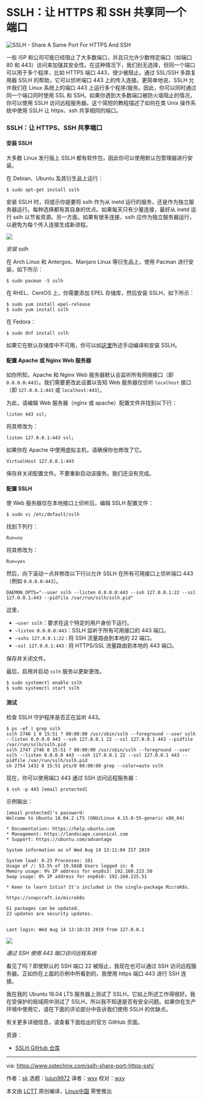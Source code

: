 [#]: collector: (lujun9972)
[#]: translator: (wxy)
[#]: reviewer: (wxy)
[#]: publisher: (wxy)
[#]: url: (https://linux.cn/article-11247-1.html)
[#]: subject: (SSLH – Share A Same Port For HTTPS And SSH)
[#]: via: (https://www.ostechnix.com/sslh-share-port-https-ssh/)
[#]: author: (sk https://www.ostechnix.com/author/sk/)

SSLH：让 HTTPS 和 SSH 共享同一个端口
======

![SSLH - Share A Same Port For HTTPS And SSH][1]

一些 ISP 和公司可能已经阻止了大多数端口，并且只允许少数特定端口（如端口 80 和 443）访问来加强其安全性。在这种情况下，我们别无选择，但同一个端口可以用于多个程序，比如 HTTPS 端口 443，很少被阻止。通过 SSL/SSH 多路复用器 SSLH 的帮助，它可以侦听端口 443 上的传入连接。更简单地说，SSLH 允许我们在 Linux 系统上的端口 443 上运行多个程序/服务。因此，你可以同时通过同一个端口同时使用 SSL 和 SSH。如果你遇到大多数端口被防火墙阻止的情况，你可以使用 SSLH 访问远程服务器。这个简短的教程描述了如何在类 Unix 操作系统中使用 SSLH 让 https、ssh 共享相同的端口。

### SSLH：让 HTTPS、SSH 共享端口

#### 安装 SSLH

大多数 Linux 发行版上 SSLH 都有软件包，因此你可以使用默认包管理器进行安装。

在 Debian、Ubuntu 及其衍生品上运行：

```
$ sudo apt-get install sslh
```

安装 SSLH 时，将提示你是要将 sslh 作为从 inetd 运行的服务，还是作为独立服务器运行。每种选择都有其自身的优点。如果每天只有少量连接，最好从 inetd 运行 sslh 以节省资源。另一方面，如果有很多连接，sslh 应作为独立服务器运行，以避免为每个传入连接生成新进程。

![][2]

*安装 sslh*

在 Arch Linux 和 Antergos、Manjaro Linux 等衍生品上，使用 Pacman 进行安装，如下所示：

```
$ sudo pacman -S sslh
```

在 RHEL、CentOS 上，你需要添加 EPEL 存储库，然后安装 SSLH，如下所示：

```
$ sudo yum install epel-release
$ sudo yum install sslh
```

在 Fedora：

```
$ sudo dnf install sslh
```

如果它在默认存储库中不可用，你可以如[这里][3]所述手动编译和安装 SSLH。

#### 配置 Apache 或 Nginx Web 服务器

如你所知，Apache 和 Nginx Web 服务器默认会监听所有网络接口（即 `0.0.0.0:443`）。我们需要更改此设置以告知 Web 服务器仅侦听 `localhost` 接口（即 `127.0.0.1:443` 或 `localhost:443`）。

为此，请编辑 Web 服务器（nginx 或 apache）配置文件并找到以下行：

```
listen 443 ssl;
```

将其修改为：

```
listen 127.0.0.1:443 ssl;
```

如果你在 Apache 中使用虚拟主机，请确保你也修改了它。

```
VirtualHost 127.0.0.1:443
```

保存并关闭配置文件。不要重新启动该服务。我们还没有完成。

#### 配置 SSLH

使 Web 服务器仅在本地接口上侦听后，编辑 SSLH 配置文件：

```
$ sudo vi /etc/default/sslh
```

找到下列行：

```
Run=no
```

将其修改为：

```
Run=yes
```

然后，向下滚动一点并修改以下行以允许 SSLH 在所有可用接口上侦听端口 443（例如 `0.0.0.0:443`）。

```
DAEMON_OPTS="--user sslh --listen 0.0.0.0:443 --ssh 127.0.0.1:22 --ssl 127.0.0.1:443 --pidfile /var/run/sslh/sslh.pid"
```

这里，

  * `–user sslh`：要求在这个特定的用户身份下运行。
  * `–listen 0.0.0.0:443`：SSLH 监听于所有可用接口的 443 端口。
  * `–sshs 127.0.0.1:22` : 将 SSH 流量路由到本地的 22 端口。
  * `–ssl 127.0.0.1:443` : 将 HTTPS/SSL 流量路由到本地的 443 端口。

保存并关闭文件。

最后，启用并启动 `sslh` 服务以更新更改。

```
$ sudo systemctl enable sslh
$ sudo systemctl start sslh
```

#### 测试

检查 SSLH 守护程序是否正在监听 443。

```
$ ps -ef | grep sslh
sslh 2746 1 0 15:51 ? 00:00:00 /usr/sbin/sslh --foreground --user sslh --listen 0.0.0.0 443 --ssh 127.0.0.1 22 --ssl 127.0.0.1 443 --pidfile /var/run/sslh/sslh.pid
sslh 2747 2746 0 15:51 ? 00:00:00 /usr/sbin/sslh --foreground --user sslh --listen 0.0.0.0 443 --ssh 127.0.0.1 22 --ssl 127.0.0.1 443 --pidfile /var/run/sslh/sslh.pid
sk 2754 1432 0 15:51 pts/0 00:00:00 grep --color=auto sslh
```

现在，你可以使用端口 443 通过 SSH 访问远程服务器：

```
$ ssh -p 443 [email protected]
```

示例输出：

```
[email protected]'s password:
Welcome to Ubuntu 18.04.2 LTS (GNU/Linux 4.15.0-55-generic x86_64)

* Documentation: https://help.ubuntu.com
* Management: https://landscape.canonical.com
* Support: https://ubuntu.com/advantage

System information as of Wed Aug 14 13:11:04 IST 2019

System load: 0.23 Processes: 101
Usage of /: 53.5% of 19.56GB Users logged in: 0
Memory usage: 9% IP address for enp0s3: 192.168.225.50
Swap usage: 0% IP address for enp0s8: 192.168.225.51

* Keen to learn Istio? It's included in the single-package MicroK8s.

https://snapcraft.io/microk8s

61 packages can be updated.
22 updates are security updates.


Last login: Wed Aug 14 13:10:33 2019 from 127.0.0.1
```

![][4]

*通过 SSH 使用 443 端口访问远程系统*

看见了吗？即使默认的 SSH 端口 22 被阻止，我现在也可以通过 SSH 访问远程服务器。正如你在上面的示例中所看到的，我使用 https 端口 443 进行 SSH 连接。

我在我的 Ubuntu 18.04 LTS 服务器上测试了 SSLH，它如上所述工作得很好。我在受保护的局域网中测试了 SSLH，所以我不知道是否有安全问题。如果你在生产环境中使用它，请在下面的评论部分中告诉我们使用 SSLH 的优缺点。

有关更多详细信息，请查看下面给出的官方 GitHub 页面。

资源：

* [SSLH GitHub 仓库][12]

--------------------------------------------------------------------------------

via: https://www.ostechnix.com/sslh-share-port-https-ssh/

作者：[sk][a]
选题：[lujun9972][b]
译者：[wxy](https://github.com/wxy)
校对：[wxy](https://github.com/wxy)

本文由 [LCTT](https://github.com/LCTT/TranslateProject) 原创编译，[Linux中国](https://linux.cn/) 荣誉推出

[a]: https://www.ostechnix.com/author/sk/
[b]: https://github.com/lujun9972
[1]: https://www.ostechnix.com/wp-content/uploads/2017/08/SSLH-Share-A-Same-Port-For-HTTPS-And-SSH-1-720x340.jpg
[2]: https://www.ostechnix.com/wp-content/uploads/2017/08/install-sslh.png
[3]: https://github.com/yrutschle/sslh/blob/master/doc/INSTALL.md
[4]: https://www.ostechnix.com/wp-content/uploads/2017/08/Access-remote-systems-via-SSH-using-port-443.png
[5]: https://www.ostechnix.com/how-to-ssh-into-a-particular-directory-on-linux/
[6]: https://www.ostechnix.com/how-to-create-ssh-alias-in-linux/
[7]: https://www.ostechnix.com/configure-ssh-key-based-authentication-linux/
[8]: https://www.ostechnix.com/how-to-stop-ssh-session-from-disconnecting-in-linux/
[9]: https://www.ostechnix.com/allow-deny-ssh-access-particular-user-group-linux/
[10]: https://www.ostechnix.com/4-ways-keep-command-running-log-ssh-session/
[11]: https://www.ostechnix.com/scanssh-fast-ssh-server-open-proxy-scanner/
[12]: https://github.com/yrutschle/sslh

